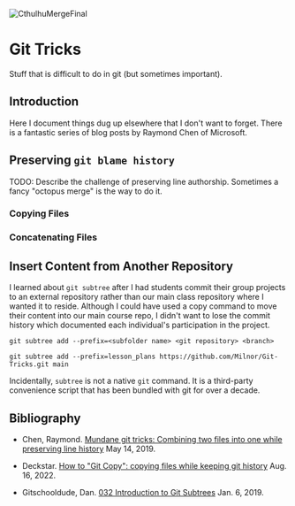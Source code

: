 ![CthulhuMergeFinal](https://github.com/Milnor/Git-Tricks/assets/7789866/3b7c5f6e-f845-4d71-a0b1-a003a2fa7f7a)
# Git Tricks

Stuff that is difficult to do in git (but sometimes important).

## Introduction

Here I document things dug up elsewhere that I don't want to forget.
There is a fantastic series of blog posts by Raymond Chen of Microsoft.

## Preserving `git blame history`

TODO: Describe the challenge of preserving line authorship.
Sometimes a fancy "octopus merge" is the way to do it.

### Copying Files

### Concatenating Files

## Insert Content from Another Repository

I learned about `git subtree` after I had students commit their group projects to an external repository rather than our main class repository where I wanted
it to reside. Although I could have used a copy command to move their content into our main course repo, I didn't want to lose the commit history which documented each individual's participation in the project.

```format
git subtree add --prefix=<subfolder name> <git repository> <branch>
```

```example
git subtree add --prefix=lesson_plans https://github.com/Milnor/Git-Tricks.git main
```

Incidentally, `subtree` is not a native `git` command. It is a third-party convenience script that has been bundled with git for over a decade.

## Bibliography

* Chen, Raymond. [Mundane git tricks: Combining two files into one while preserving line history](https://devblogs.microsoft.com/oldnewthing/20190514-00/?p=102493) May 14, 2019.

* Deckstar. [How to "Git Copy": copying files while keeping git history](https://dev.to/deckstar/how-to-git-copy-copying-files-while-keeping-git-history-1c9j) Aug. 16, 2022.

* Gitschooldude, Dan. [032 Introduction to Git Subtrees](https://www.youtube.com/watch?v=sC1sfoCo5qY) Jan. 6, 2019.
